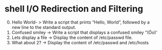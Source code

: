# shell I/O Redirection and Filtering
0. Hello World- > Write a script that prints “Hello, World”, followed by a new line to the standard output.
1. Confused smiley -> Write a script that displays a confused smiley "(Ôo)'
2. Lets display a file -> Display the content of /etc/passwd file.
3. What about 2? -> Display the content of /etc/passwd and /etc/hosts

